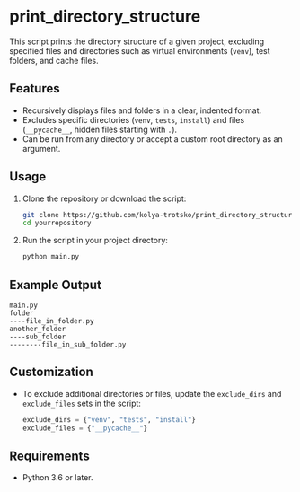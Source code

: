 # print_directory_structure

This script prints the directory structure of a given project, excluding specified files and directories such as virtual environments (`venv`), test folders, and cache files.

## Features

- Recursively displays files and folders in a clear, indented format.
- Excludes specific directories (`venv`, `tests`, `install`) and files (`__pycache__`, hidden files starting with `.`).
- Can be run from any directory or accept a custom root directory as an argument.

## Usage

1. Clone the repository or download the script:
   ```bash
   git clone https://github.com/kolya-trotsko/print_directory_structure.git
   cd yourrepository
   ```

2. Run the script in your project directory:
   ```bash
   python main.py
   ```

## Example Output

```
main.py
folder
----file_in_folder.py
another_folder
----sub_folder
--------file_in_sub_folder.py
```

## Customization

- To exclude additional directories or files, update the `exclude_dirs` and `exclude_files` sets in the script:
  ```python
  exclude_dirs = {"venv", "tests", "install"}
  exclude_files = {"__pycache__"}
  ```

## Requirements

- Python 3.6 or later.

